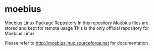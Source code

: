 moebius
=======

Moebius Linux Package Repository
In this repository  Moebius files are stored and kept for remote usage
This is the only official repository for Moebius Linux

Please refer to http://moebiuslinux.sourceforge.net for documentation
